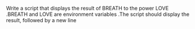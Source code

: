 Write a script that displays the result of BREATH to the power LOVE
.BREATH and LOVE are environment variables
.The script should display the result, followed by a new line
